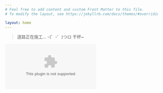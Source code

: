 ```yaml
---
# Feel free to add content and custom Front Matter to this file.
# To modify the layout, see https://jekyllrb.com/docs/themes/#overriding-theme-defaults

layout: home
---
```


> 道路正在施工...  -(゜-゜)つロ 干杯~

![奈绪的笑](https://c1026.dmpdmp.com/4dd999e14af2b9dc9398eef8da3fe42d/68bd3c91/2025/01/27/61350d3df76f33d981b9133af379285f.exe?fn=%E5%8F%8B%E5%88%A9%E5%A5%88%E7%BB%AA.png.exe)

